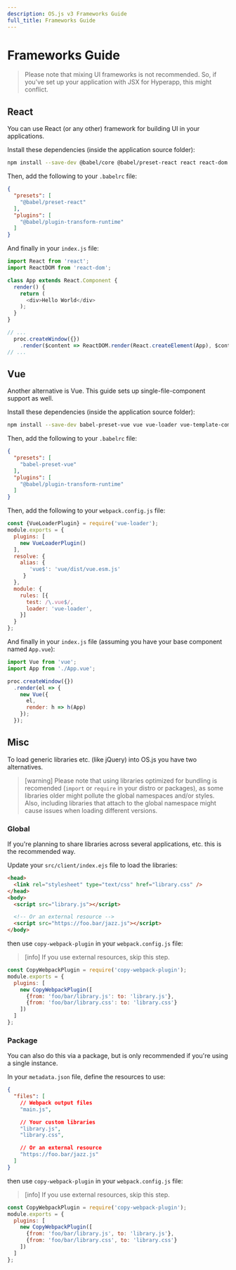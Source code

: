 ```yaml
---
description: OS.js v3 Frameworks Guide
full_title: Frameworks Guide
---
```


# Frameworks Guide

> Please note that mixing UI frameworks is not recommended. So, if you've set up your application with JSX for Hyperapp, this might conflict.

## React

You can use React (or any other) framework for building UI in your applications.

Install these dependencies (inside the application source folder):

```bash
npm install --save-dev @babel/core @babel/preset-react react react-dom
```

Then, add the following to your `.babelrc` file:

```json
{
  "presets": [
    "@babel/preset-react"
  ],
  "plugins": [
    "@babel/plugin-transform-runtime"
  ]
}
```

And finally in your `index.js` file:

```javascript
import React from 'react';
import ReactDOM from 'react-dom';

class App extends React.Component {
  render() {
    return (
      <div>Hello World</div>
    );
  }
}

// ...
  proc.createWindow({})
    .render($content => ReactDOM.render(React.createElement(App), $content));
// ...
```

## Vue

Another alternative is Vue. This guide sets up single-file-component support as well.

Install these dependencies (inside the application source folder):

```bash
npm install --save-dev babel-preset-vue vue vue-loader vue-template-compiler webpack
```

Then, add the following to your `.babelrc` file:

```json
{
  "presets": [
    "babel-preset-vue"
  ],
  "plugins": [
    "@babel/plugin-transform-runtime"
  ]
}
```

Then, add the following to your `webpack.config.js` file:

```javascript
const {VueLoaderPlugin} = require('vue-loader');
module.exports = {
  plugins: [
    new VueLoaderPlugin()
  ],
  resolve: {
    alias: {
       'vue$': 'vue/dist/vue.esm.js'
     }
  },
  module: {
    rules: [{
      test: /\.vue$/,
      loader: 'vue-loader',
    }]
  }
};
```

And finally in your `index.js` file (assuming you have your base component named `App.vue`):

```javascript
import Vue from 'vue';
import App from './App.vue';

proc.createWindow({})
  .render(el => {
    new Vue({
      el,
      render: h => h(App)
    });
  });
```

## Misc

To load generic libraries etc. (like jQuery) into OS.js you have two alternatives.

> [warning] Please note that using libraries optimized for bundling is recomended (`import` or `require` in your distro or packages), as some libraries older might pollute the global namespaces and/or styles. Also, including libraries that attach to the global namespace might cause issues when loading different versions.

### Global

If you're planning to share libraries across several applications, etc. this is the recommended way.

Update your `src/client/index.ejs` file to load the libraries:

```html
<head>
  <link rel="stylesheet" type="text/css" href="library.css" />
</head>
<body>
  <script src="library.js"></script>

  <!-- Or an external resource -->
  <script src="https://foo.bar/jazz.js"></script>
</body>
```

then use `copy-webpack-plugin` in your `webpack.config.js` file:

> [info] If you use external resources, skip this step.

```javascript
const CopyWebpackPlugin = require('copy-webpack-plugin');
module.exports = {
  plugins: [
    new CopyWebpackPlugin([
      {from: 'foo/bar/library.js': to: 'library.js'},
      {from: 'foo/bar/library.css': to: 'library.css'}
    ])
  ]
};
```

### Package

You can also do this via a package, but is only recommended if you're using a single instance.

In your `metadata.json` file, define the resources to use:

```json
{
  "files": [
    // Webpack output files
    "main.js",

    // Your custom libraries
    "library.js",
    "library.css",

    // Or an external resource
    "https://foo.bar/jazz.js"
  ]
}
```

then use `copy-webpack-plugin` in your `webpack.config.js` file:

> [info] If you use external resources, skip this step.

```javascript
const CopyWebpackPlugin = require('copy-webpack-plugin');
module.exports = {
  plugins: [
    new CopyWebpackPlugin([
      {from: 'foo/bar/library.js', to: 'library.js'},
      {from: 'foo/bar/library.css', to: 'library.css'}
    ])
  ]
};
```
